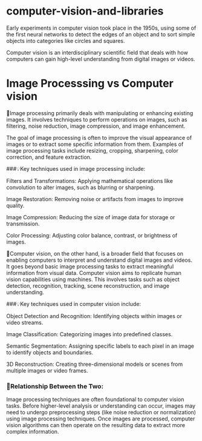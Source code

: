 # computer-vision-and-libraries
Early experiments in computer vision took place in the 1950s, using some of the first neural networks to detect the edges of an object and to sort simple objects into categories like circles and squares.

Computer vision is an interdisciplinary scientific field that deals with how computers can gain high-level understanding from digital images or videos.

# Image Processsing vs Computer vision
🚀Image processing primarily deals with manipulating or enhancing existing images. It involves techniques to perform operations on images, such as filtering, noise reduction, image compression, and image enhancement. 

The goal of image processing is often to improve the visual appearance of images or to extract some specific information from them. Examples of image processing tasks include resizing, cropping, sharpening, color correction, and feature extraction.

###💡Key techniques used in image processing include:

Filters and Transformations: Applying mathematical operations like convolution to alter images, such as blurring or sharpening.

Image Restoration: Removing noise or artifacts from images to improve quality.

Image Compression: Reducing the size of image data for storage or transmission.

Color Processing: Adjusting color balance, contrast, or brightness of images.

🚀Computer vision, on the other hand, is a broader field that focuses on enabling computers to interpret and understand digital images and videos. It goes beyond basic image processing tasks to extract meaningful information from visual data. Computer vision aims to replicate human vision capabilities using machines. This involves tasks such as object detection, recognition, tracking, scene reconstruction, and image understanding.

###💡Key techniques used in computer vision include:

Object Detection and Recognition: Identifying objects within images or video streams.

Image Classification: Categorizing images into predefined classes.

Semantic Segmentation: Assigning specific labels to each pixel in an image to identify objects and boundaries.

3D Reconstruction: Creating three-dimensional models or scenes from multiple images or video frames.

### 🚀Relationship Between the Two:

Image processing techniques are often foundational to computer vision tasks. Before higher-level analysis or understanding can occur, images may need to undergo preprocessing steps (like noise reduction or normalization) using image processing techniques. Once images are processed, computer vision algorithms can then operate on the resulting data to extract more complex information.

